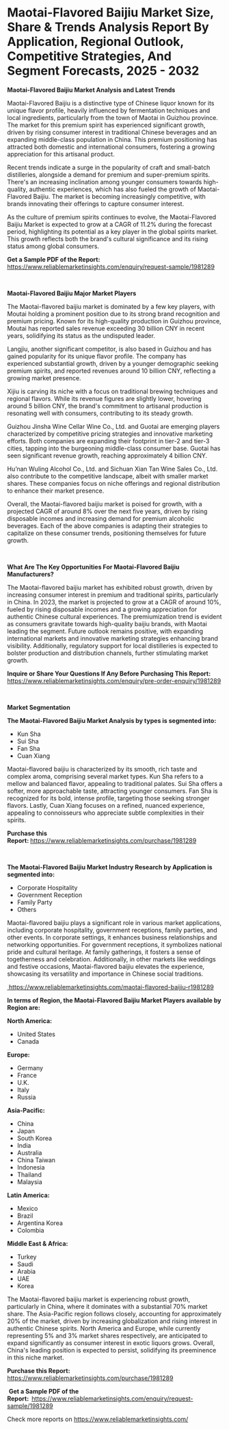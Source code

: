 <p><h1>Maotai-Flavored Baijiu Market Size, Share & Trends Analysis Report By Application, Regional Outlook, Competitive Strategies, And Segment Forecasts, 2025 - 2032</h1></p><p><strong>Maotai-Flavored Baijiu Market Analysis and Latest Trends</strong></p>
<p><p>Maotai-Flavored Baijiu is a distinctive type of Chinese liquor known for its unique flavor profile, heavily influenced by fermentation techniques and local ingredients, particularly from the town of Maotai in Guizhou province. The market for this premium spirit has experienced significant growth, driven by rising consumer interest in traditional Chinese beverages and an expanding middle-class population in China. This premium positioning has attracted both domestic and international consumers, fostering a growing appreciation for this artisanal product.</p><p>Recent trends indicate a surge in the popularity of craft and small-batch distilleries, alongside a demand for premium and super-premium spirits. There's an increasing inclination among younger consumers towards high-quality, authentic experiences, which has also fueled the growth of Maotai-Flavored Baijiu. The market is becoming increasingly competitive, with brands innovating their offerings to capture consumer interest.</p><p>As the culture of premium spirits continues to evolve, the Maotai-Flavored Baijiu Market is expected to grow at a CAGR of 11.2% during the forecast period, highlighting its potential as a key player in the global spirits market. This growth reflects both the brand's cultural significance and its rising status among global consumers.</p></p>
<p><strong>Get a Sample PDF of the Report:&nbsp;</strong> <a href="https://www.reliablemarketinsights.com/enquiry/request-sample/1981289?utm_campaign=1948&utm_medium=2&utm_source=Github&utm_content=ia&utm_term=15022025&utm_id=maotai-flavored-baijiu">https://www.reliablemarketinsights.com/enquiry/request-sample/1981289</a></p>
<p>&nbsp;</p>
<p><strong>Maotai-Flavored Baijiu Major Market Players</strong></p>
<p><p>The Maotai-flavored baijiu market is dominated by a few key players, with Moutai holding a prominent position due to its strong brand recognition and premium pricing. Known for its high-quality production in Guizhou province, Moutai has reported sales revenue exceeding 30 billion CNY in recent years, solidifying its status as the undisputed leader.</p><p>Langjiu, another significant competitor, is also based in Guizhou and has gained popularity for its unique flavor profile. The company has experienced substantial growth, driven by a younger demographic seeking premium spirits, and reported revenues around 10 billion CNY, reflecting a growing market presence.</p><p>Xijiu is carving its niche with a focus on traditional brewing techniques and regional flavors. While its revenue figures are slightly lower, hovering around 5 billion CNY, the brand's commitment to artisanal production is resonating well with consumers, contributing to its steady growth.</p><p>Guizhou Jinsha Wine Cellar Wine Co., Ltd. and Guotai are emerging players characterized by competitive pricing strategies and innovative marketing efforts. Both companies are expanding their footprint in tier-2 and tier-3 cities, tapping into the burgeoning middle-class consumer base. Guotai has seen significant revenue growth, reaching approximately 4 billion CNY.</p><p>Hu’nan Wuling Alcohol Co., Ltd. and Sichuan Xian Tan Wine Sales Co., Ltd. also contribute to the competitive landscape, albeit with smaller market shares. These companies focus on niche offerings and regional distribution to enhance their market presence.</p><p>Overall, the Maotai-flavored baijiu market is poised for growth, with a projected CAGR of around 8% over the next five years, driven by rising disposable incomes and increasing demand for premium alcoholic beverages. Each of the above companies is adapting their strategies to capitalize on these consumer trends, positioning themselves for future growth.</p></p>
<p>&nbsp;</p>
<p><strong>What Are The Key Opportunities For Maotai-Flavored Baijiu Manufacturers?</strong></p>
<p><p>The Maotai-flavored baijiu market has exhibited robust growth, driven by increasing consumer interest in premium and traditional spirits, particularly in China. In 2023, the market is projected to grow at a CAGR of around 10%, fueled by rising disposable incomes and a growing appreciation for authentic Chinese cultural experiences. The premiumization trend is evident as consumers gravitate towards high-quality baijiu brands, with Maotai leading the segment. Future outlook remains positive, with expanding international markets and innovative marketing strategies enhancing brand visibility. Additionally, regulatory support for local distilleries is expected to bolster production and distribution channels, further stimulating market growth.</p></p>
<p><strong>Inquire or Share Your Questions If Any Before Purchasing This Report:</strong> <a href="https://www.reliablemarketinsights.com/enquiry/pre-order-enquiry/1981289?utm_campaign=1948&utm_medium=2&utm_source=Github&utm_content=ia&utm_term=15022025&utm_id=maotai-flavored-baijiu">https://www.reliablemarketinsights.com/enquiry/pre-order-enquiry/1981289</a></p>
<p>&nbsp;</p>
<p><strong>Market Segmentation</strong></p>
<p><strong>The Maotai-Flavored Baijiu Market Analysis by types is segmented into:</strong></p>
<p><ul><li>Kun Sha</li><li>Sui Sha</li><li>Fan Sha</li><li>Cuan Xiang</li></ul></p>
<p><p>Maotai-flavored baijiu is characterized by its smooth, rich taste and complex aroma, comprising several market types. Kun Sha refers to a mellow and balanced flavor, appealing to traditional palates. Sui Sha offers a softer, more approachable taste, attracting younger consumers. Fan Sha is recognized for its bold, intense profile, targeting those seeking stronger flavors. Lastly, Cuan Xiang focuses on a refined, nuanced experience, appealing to connoisseurs who appreciate subtle complexities in their spirits.</p></p>
<p><strong>Purchase this Report:&nbsp;</strong><a href="https://www.reliablemarketinsights.com/purchase/1981289?utm_campaign=1948&utm_medium=2&utm_source=Github&utm_content=ia&utm_term=15022025&utm_id=maotai-flavored-baijiu">https://www.reliablemarketinsights.com/purchase/1981289</a></p>
<p>&nbsp;</p>
<p><strong>The Maotai-Flavored Baijiu Market Industry Research by Application is segmented into:</strong></p>
<p><ul><li>Corporate Hospitality</li><li>Government Reception</li><li>Family Party</li><li>Others</li></ul></p>
<p><p>Maotai-flavored baijiu plays a significant role in various market applications, including corporate hospitality, government receptions, family parties, and other events. In corporate settings, it enhances business relationships and networking opportunities. For government receptions, it symbolizes national pride and cultural heritage. At family gatherings, it fosters a sense of togetherness and celebration. Additionally, in other markets like weddings and festive occasions, Maotai-flavored baijiu elevates the experience, showcasing its versatility and importance in Chinese social traditions.</p></p>
<p><a href="https://www.reliablemarketinsights.com/maotai-flavored-baijiu-r1981289?utm_campaign=1948&utm_medium=2&utm_source=Github&utm_content=ia&utm_term=15022025&utm_id=maotai-flavored-baijiu">&nbsp;https://www.reliablemarketinsights.com/maotai-flavored-baijiu-r1981289</a></p>
<p><strong>In terms of Region, the Maotai-Flavored Baijiu Market Players available by Region are:</strong></p>
<p>
    <p> <strong> North America: </strong>
        <ul>
            <li>United States</li>
            <li>Canada</li>
        </ul>
        </p> 
    <p> <strong> Europe: </strong>
        <ul>
            <li>Germany</li>
            <li>France</li>
            <li>U.K.</li>
            <li>Italy</li>
            <li>Russia</li>
        </ul>
        </p> 
    <p> <strong> Asia-Pacific: </strong>
        <ul>
            <li>China</li>
            <li>Japan</li>
            <li>South Korea</li>
            <li>India</li>
            <li>Australia</li>
            <li>China Taiwan</li>
            <li>Indonesia</li>
            <li>Thailand</li>
            <li>Malaysia</li>
        </ul>
        </p> 
    <p> <strong> Latin America: </strong>
        <ul>
            <li>Mexico</li>
            <li>Brazil</li>
            <li>Argentina Korea</li>
            <li>Colombia</li>
        </ul>
        </p> 
    <p> <strong> Middle East & Africa: </strong>
        <ul>
            <li>Turkey</li>
            <li>Saudi</li>
            <li>Arabia</li>
            <li>UAE</li>
            <li>Korea</li>
        </ul>
    </p>
    </p>
<p><p>The Maotai-flavored baijiu market is experiencing robust growth, particularly in China, where it dominates with a substantial 70% market share. The Asia-Pacific region follows closely, accounting for approximately 20% of the market, driven by increasing globalization and rising interest in authentic Chinese spirits. North America and Europe, while currently representing 5% and 3% market shares respectively, are anticipated to expand significantly as consumer interest in exotic liquors grows. Overall, China's leading position is expected to persist, solidifying its preeminence in this niche market.</p></p>
<p><strong>Purchase this Report: </strong><a href="https://www.reliablemarketinsights.com/purchase/1981289?utm_campaign=1948&utm_medium=2&utm_source=Github&utm_content=ia&utm_term=15022025&utm_id=maotai-flavored-baijiu">https://www.reliablemarketinsights.com/purchase/1981289</a></p>
<p>&nbsp;<strong>Get a Sample PDF of the Report:&nbsp;&nbsp;</strong><a href="https://www.reliablemarketinsights.com/enquiry/request-sample/1981289?utm_campaign=1948&utm_medium=2&utm_source=Github&utm_content=ia&utm_term=15022025&utm_id=maotai-flavored-baijiu">https://www.reliablemarketinsights.com/enquiry/request-sample/1981289</a></p>
<p><strong></strong></p>
<p>Check more reports on <a href="https://www.reliablemarketinsights.com/?utm_campaign=1948&utm_medium=2&utm_source=Github&utm_content=ia&utm_term=15022025&utm_id=maotai-flavored-baijiu">https://www.reliablemarketinsights.com/</a></p>